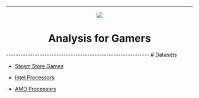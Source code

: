 ------------------------------------------------------------
<p align="center">
  <img src="https://github.com/UCloudM/Steam_Analysis_For_Gamers/blob/master/steam.jpg">
</p>
<h1 align="center"> Analysis for Gamers </h1>
------------------------------------------------------------
# Datasets

* [Steam Store Games](https://www.kaggle.com/nikdavis/steam-store-games)

* [Intel Processors](https://www.kaggle.com/iliassekkaf/computerparts/)

* [AMD Processors](http://cpudb.stanford.edu/manufacturers/1)
	


